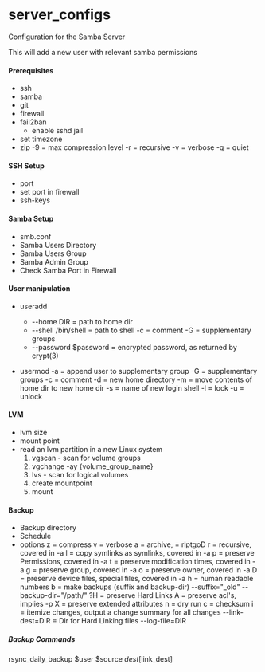 # server_configs
Configuration for the Samba Server

This will add a new user with relevant samba permissions


#### Prerequisites

- ssh
- samba
- git
- firewall
- fail2ban
    - enable sshd jail
- set timezone
- zip
    -9 = max compression level
    -r = recursive
    -v = verbose
    -q = quiet

#### SSH Setup
- port
- set port in firewall
- ssh-keys


#### Samba Setup
- smb.conf
- Samba Users Directory
- Samba Users Group
- Samba Admin Group
- Check Samba Port in Firewall





#### User manipulation
- useradd
    - --home DIR = path to home dir
    - --shell /bin/shell = path to shell
    -c = comment
    -G = supplementary groups
    - --password $password = encrypted password, as returned by crypt(3)

- usermod
    -a = append user to supplementary group
    -G = supplementary groups
    -c = comment
    -d = new home directory
    -m = move contents of home dir to new home dir
    -s = name of new login shell
    -l = lock
    -u = unlock




#### LVM

- lvm size
- mount point
- read an lvm partition in a new Linux system
    1. vgscan - scan for volume groups
    2. vgchange -ay {volume_group_name}
    3. lvs - scan for logical volumes
    4. create mountpoint
    5. mount

#### Backup
- Backup directory
- Schedule
- options
    z = compress
    v = verbose
    a = archive, = rlptgoD
        r = recursive, covered in -a
        l = copy symlinks as symlinks, covered in -a
        p = preserve Permissions, covered in -a
        t = preserve modification times, covered in -a
        g = preserve group, covered in -a
        o = preserve owner, covered in -a
        D = preserve device files, special files, covered in -a
    h = human readable numbers
    b = make backups (suffix and backup-dir)
        --suffix="_old"
        --backup-dir="/path/"
    ?H = preserve Hard Links
    A = preserve acl's, implies -p
    X = preserve extended attributes
    n = dry run
    c = checksum
    i = itemize changes, output a change summary for all changes
    --link-dest=DIR = Dir for Hard Linking files
    --log-file=DIR

##### Backup Commands

rsync_daily_backup $user $source $dest [$link_dest]

